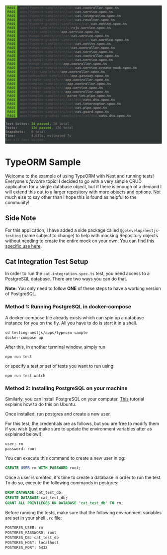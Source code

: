 <p align="center">
  <img src="./testCoverage.png"/>
</p>

# TypeORM Sample

Welcome to the example of using TypeORM with Nest and running tests! Everyone's _favorite_ topic! I decided to go with a very simple CRUD application for a single database object, but if there is enough of a demand I will extend this out to a larger repository with more objects and options. Not much else to say other than I hope this is found as helpful to the community!

## Side Note

For this application, I have added a side package called `@golevelup/nestjs-testing` (name subject to change) to help with mocking Repository objects without needing to create the entire mock on your own. You can find this [specific use here](./src/cat/cat.service.create-mock.spec.ts).

## Cat Integration Test Setup

In order to run the `cat.integration.spec.ts` test, you need access to a PostgreSQL database. There are two ways you can do that.

**Note:** You only need to follow **ONE** of these steps to have a working version of PostgreSQL.

### Method 1: Running PostgreSQL in docker-compose

A docker-compose file already exists which can spin up a database instance for you on the fly. All you have to do is start it in a shell.

```
cd testing-nestjs/apps/typeorm-sample
docker-compose up
```

After this, in another terminal window, simply run

```
npm run test
```

or specify a test or set of tests you want to run using:

```
npm run test:watch
```

### Method 2: Installing PostgreSQL on your machine

Similarly, you can install PostgreSQL on your computer. [This](https://tecadmin.net/install-postgresql-server-on-ubuntu/) tutorial explains how to do this on Ubuntu.

Once installed, run postgres and create a new user.

For this test, the credentials are as follows, but you are free to modify them if you wish (just make sure to update the environment variables after as explained below!):

```
user: rm
password: root
```

You can execute this command to create a new user in pg:

```sql
CREATE USER rm WITH PASSWORD root;
```

Once a user is created, it's time to create a database in order to run the test. To do so, execute the following commands in postgres:

```sql
DROP DATABASE cat_test_db;
CREATE DATABASE cat_test_db;
GRANT ALL PRIVILEGES ON DATABASE "cat_test_db" TO rm;
```

Before running the tests, make sure that the following environment variables are set in your shell `.rc` file:

```
POSTGRES_USER: rm
POSTGRES_PASSWORD: root
POSTGRES_DB: cat_test_db
POSTGRES_HOST: localhost
POSTGRES_PORT: 5432
```
